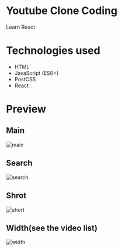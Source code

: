 # Youtube Clone Coding

Learn React

# Technologies used

- HTML
- JavaScript (ES6+)
- PostCSS
- React

# Preview

## Main

![main](https://user-images.githubusercontent.com/69433959/99499602-7ea0f400-29bc-11eb-88a5-95abd13f6a77.PNG)

## Search

![search](https://user-images.githubusercontent.com/69433959/99499603-7ea0f400-29bc-11eb-963b-29cca2ef9b6d.PNG)

## Shrot

![short](https://user-images.githubusercontent.com/69433959/99499604-7f398a80-29bc-11eb-80f4-4338b8375767.PNG)

## Width(see the video list)

![width](https://user-images.githubusercontent.com/69433959/99499599-7d6fc700-29bc-11eb-99e9-75eb16e36aac.PNG)
